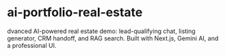 # ai-portfolio-real-estate
dvanced AI-powered real estate demo: lead-qualifying chat, listing generator, CRM handoff, and RAG search. Built with Next.js, Gemini AI, and a professional UI.
